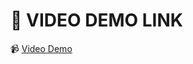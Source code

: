 # 🚀 VIDEO DEMO LINK

📹 [Video Demo](https://drive.google.com/file/d/1M4ebD24i0dekWVtgFMmWI-alsDmeS1JS/view?usp=sharing) 
